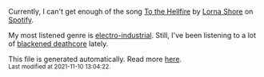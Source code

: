 
  Currently, I can't get enough of the song <a href="https://open.spotify.com/track/0O26gtfjuscAOnQobjNPPL">To the Hellfire</a> by <a href="https://open.spotify.com/artist/6vXYoy8ouRVib302zxaxFF">Lorna Shore</a> on <a href="https://open.spotify.com/user/9qz2xtkur2fengfsdcq8dd907?si=kq2SVrUkSNe0z1NJjpt7kg">Spotify</a>.

  My most listened genre is <a href="https://duckduckgo.com/?q=electro-industrial music">electro-industrial</a>.
  Still, I've been listening to a lot of <a href="https://duckduckgo.com/?q=blackened deathcore music">blackened deathcore</a> lately.

  This file is generated automatically. Read more <a href="https://github.com/CodeF0x/CodeF0x/blob/master/IMPORTANT.md">here</a>.
  <br>
  <sub>Last modified at 2021-11-10 13:04:22.</sub>
  